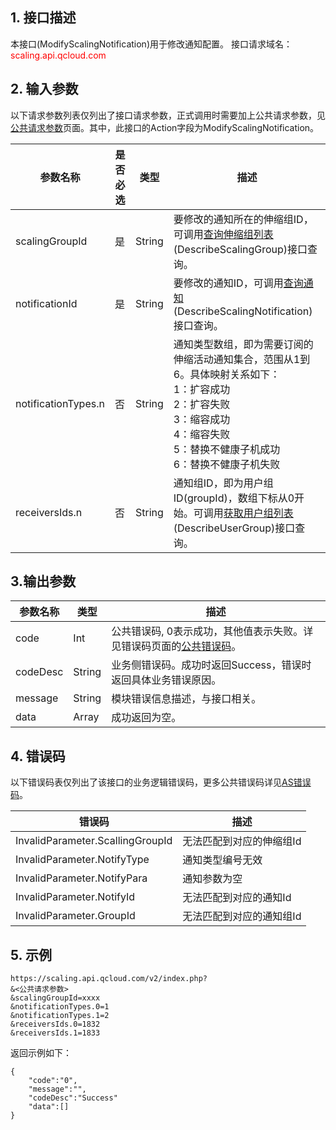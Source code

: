 ## 1. 接口描述
本接口(ModifyScalingNotification)用于修改通知配置。
接口请求域名：<font style="color:red">scaling.api.qcloud.com</font>

## 2. 输入参数
以下请求参数列表仅列出了接口请求参数，正式调用时需要加上公共请求参数，见<a href="/doc/api/372/4153" title="公共请求参数">公共请求参数</a>页面。其中，此接口的Action字段为ModifyScalingNotification。

| 参数名称 | 是否必选  | 类型 | 描述 | 
|---------|---------|---------|---------|
| scalingGroupId | 是 | String | 要修改的通知所在的伸缩组ID，可调用<a href="/doc/api/372/查询伸缩组列表" title="查询伸缩组列表">查询伸缩组列表</a>(DescribeScalingGroup)接口查询。|
| notificationId | 是 | String | 要修改的通知ID，可调用<a href="/doc/api/372/查询通知" title="查询通知">查询通知</a>(DescribeScalingNotification)接口查询。|
| notificationTypes.n | 否 | String | 通知类型数组，即为需要订阅的伸缩活动通知集合，范围从1到6。具体映射关系如下：<br>1：扩容成功<br>2：扩容失败<br>3：缩容成功<br>4：缩容失败<br>5：替换不健康子机成功<br>6：替换不健康子机失败|
| receiversIds.n | 否 | String | 通知组ID，即为用户组ID(groupId)，数组下标从0开始。可调用<a href="/doc/api/403/4404" title="获取用户组列表">获取用户组列表</a>(DescribeUserGroup)接口查询。|
## 3.输出参数
| 参数名称 | 类型 | 描述 |
|---------|---------|---------|
| code | Int | 公共错误码, 0表示成功，其他值表示失败。详见错误码页面的<a href="http://tce.fsphere.cn/doc/api/372/%E9%94%99%E8%AF%AF%E7%A0%81#1.E3.80.81.E5.85.AC.E5.85.B1.E9.94.99.E8.AF.AF.E7.A0.81" title="公共错误码">公共错误码</a>。|
| codeDesc | String |业务侧错误码。成功时返回Success，错误时返回具体业务错误原因。|
| message | String | 模块错误信息描述，与接口相关。|
| data | Array | 成功返回为空。|

## 4. 错误码
以下错误码表仅列出了该接口的业务逻辑错误码，更多公共错误码详见[AS错误码](http://tce.fsphere.cn/doc/api/372/4173)。

|错误码|描述|
|----|------|
|InvalidParameter.ScallingGroupId|无法匹配到对应的伸缩组Id|
|InvalidParameter.NotifyType|通知类型编号无效|
|InvalidParameter.NotifyPara|通知参数为空|
|InvalidParameter.NotifyId|无法匹配到对应的通知Id|
|InvalidParameter.GroupId|无法匹配到对应的通知组Id|


## 5. 示例
```
https://scaling.api.qcloud.com/v2/index.php?
&<公共请求参数>
&scalingGroupId=xxxx
&notificationTypes.0=1
&notificationTypes.1=2
&receiversIds.0=1832
&receiversIds.1=1833
```
返回示例如下：
```
{
    "code":"0",
    "message":"",
    "codeDesc":"Success"
    "data":[]
}
```

